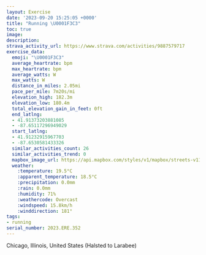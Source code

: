 ```yaml
---
layout: Exercise
date: '2023-09-20 15:25:05 +0000'
title: "Running \U0001F3C3"
toc: true
image:
description:
strava_activity_url: https://www.strava.com/activities/9887579717
exercise_data:
  emoji: "\U0001F3C3"
  average_heartrate: bpm
  max_heartrate: bpm
  average_watts: W
  max_watts: W
  distance_in_miles: 2.05mi
  pace_per_mile: 7m20s/mi
  elevation_high: 182.3m
  elevation_low: 180.4m
  total_elevation_gain_in_feet: 0ft
  end_latlng:
  - 41.91373203881085
  - -87.65117296949029
  start_latlng:
  - 41.91232915967703
  - -87.6530581433326
  similar_activities_count: 26
  similar_activities_trend: 0
  mapbox_image_url: https://api.mapbox.com/styles/v1/mapbox/streets-v11/static/path-5+787af2-1.0(wgy~Fxl~uOBi%40C%7BA%3FeDEcBKsVEsEAqECYCGO%3FcBDQEAIBoBEqEAeIAYIe%40Ek%40GqCKg%40AS%40wBGoU%40s%40%3F~NDbJ%40b%40Jv%40DbDHv%40Bj%40%40dIHhIBXDFzACHBBJLfZZj%40%3FzD),pin-s-s+e5b22e(-87.65149,41.91372),pin-s-f+89ae00(-87.64925999999998,41.913759999999996)/auto/800x800?access_token=pk.eyJ1Ijoiam9zaGJlY2ttYW4iLCJhIjoiY205eWR2aDd1MWZ6djJrbXc4a3M0bWZleiJ9.XiG9OWkNcZk2QzjJbxLB4A
  weather:
    :temperature: 19.5°C
    :apparent_temperature: 18.5°C
    :precipitation: 0.0mm
    :rain: 0.0mm
    :humidity: 71%
    :weathercode: Overcast
    :windspeed: 15.8km/h
    :winddirection: 181°
tags:
- running
serial_number: 2023.ERE.352
---
```

Chicago, Illinois, United States (Halsted to Larabee)
